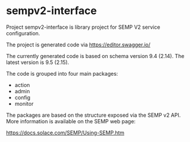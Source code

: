 # sempv2-interface
Project sempv2-interface is library project for SEMP V2 service configuration.

The project is generated code via https://editor.swagger.io/

The currently generated code is based on schema version 9.4 (2.14). The latest version is 9.5 (2.15). 

The code is grouped into four main packages:

- action
- admin 
- config
- monitor

The packages are based on the structure exposed via the SEMP v2 API.
More information is available on the SEMP web page: 

https://docs.solace.com/SEMP/Using-SEMP.htm

  